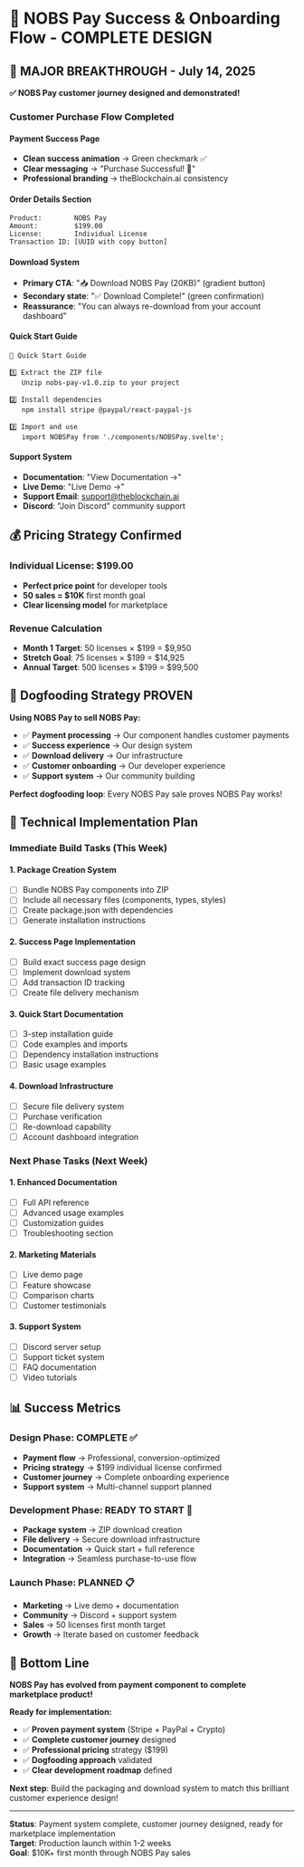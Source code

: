 # 🚀 NOBS Pay Success & Onboarding Flow - COMPLETE DESIGN

## 🎉 **MAJOR BREAKTHROUGH - July 14, 2025**

**✅ NOBS Pay customer journey designed and demonstrated!**

### **Customer Purchase Flow Completed**

#### **Payment Success Page**
- **Clean success animation** → Green checkmark ✅
- **Clear messaging** → "Purchase Successful! 🎉"
- **Professional branding** → theBlockchain.ai consistency

#### **Order Details Section**
```
Product:        NOBS Pay
Amount:         $199.00
License:        Individual License  
Transaction ID: [UUID with copy button]
```

#### **Download System**
- **Primary CTA**: "📥 Download NOBS Pay (20KB)" (gradient button)
- **Secondary state**: "✅ Download Complete!" (green confirmation)
- **Reassurance**: "You can always re-download from your account dashboard"

#### **Quick Start Guide**
```
🚀 Quick Start Guide

1️⃣ Extract the ZIP file
   Unzip nobs-pay-v1.0.zip to your project

2️⃣ Install dependencies  
   npm install stripe @paypal/react-paypal-js

3️⃣ Import and use
   import NOBSPay from './components/NOBSPay.svelte';
```

#### **Support System**
- **Documentation**: "View Documentation →"
- **Live Demo**: "Live Demo →" 
- **Support Email**: support@theblockchain.ai
- **Discord**: "Join Discord" community support

## 💰 **Pricing Strategy Confirmed**

### **Individual License: $199.00**
- **Perfect price point** for developer tools
- **50 sales = $10K** first month goal
- **Clear licensing model** for marketplace

### **Revenue Calculation**
- **Month 1 Target**: 50 licenses × $199 = $9,950
- **Stretch Goal**: 75 licenses × $199 = $14,925
- **Annual Target**: 500 licenses × $199 = $99,500

## 🎯 **Dogfooding Strategy PROVEN**

**Using NOBS Pay to sell NOBS Pay:**
- ✅ **Payment processing** → Our component handles customer payments
- ✅ **Success experience** → Our design system 
- ✅ **Download delivery** → Our infrastructure
- ✅ **Customer onboarding** → Our developer experience
- ✅ **Support system** → Our community building

**Perfect dogfooding loop**: Every NOBS Pay sale proves NOBS Pay works!

## 🔧 **Technical Implementation Plan**

### **Immediate Build Tasks (This Week)**

#### **1. Package Creation System**
- [ ] Bundle NOBS Pay components into ZIP
- [ ] Include all necessary files (components, types, styles)
- [ ] Create package.json with dependencies
- [ ] Generate installation instructions

#### **2. Success Page Implementation**
- [ ] Build exact success page design
- [ ] Implement download system
- [ ] Add transaction ID tracking
- [ ] Create file delivery mechanism

#### **3. Quick Start Documentation**
- [ ] 3-step installation guide
- [ ] Code examples and imports
- [ ] Dependency installation instructions
- [ ] Basic usage examples

#### **4. Download Infrastructure**
- [ ] Secure file delivery system
- [ ] Purchase verification
- [ ] Re-download capability
- [ ] Account dashboard integration

### **Next Phase Tasks (Next Week)**

#### **1. Enhanced Documentation**
- [ ] Full API reference
- [ ] Advanced usage examples
- [ ] Customization guides
- [ ] Troubleshooting section

#### **2. Marketing Materials**
- [ ] Live demo page
- [ ] Feature showcase
- [ ] Comparison charts
- [ ] Customer testimonials

#### **3. Support System**
- [ ] Discord server setup
- [ ] Support ticket system
- [ ] FAQ documentation
- [ ] Video tutorials

## 📊 **Success Metrics**

### **Design Phase: COMPLETE ✅**
- **Payment flow** → Professional, conversion-optimized
- **Pricing strategy** → $199 individual license confirmed
- **Customer journey** → Complete onboarding experience
- **Support system** → Multi-channel support planned

### **Development Phase: READY TO START 🔄**
- **Package system** → ZIP download creation
- **File delivery** → Secure download infrastructure  
- **Documentation** → Quick start + full reference
- **Integration** → Seamless purchase-to-use flow

### **Launch Phase: PLANNED 📋**
- **Marketing** → Live demo + documentation
- **Community** → Discord + support system
- **Sales** → 50 licenses first month target
- **Growth** → Iterate based on customer feedback

## 🎯 **Bottom Line**

**NOBS Pay has evolved from payment component to complete marketplace product!**

**Ready for implementation:**
- ✅ **Proven payment system** (Stripe + PayPal + Crypto)
- ✅ **Complete customer journey** designed
- ✅ **Professional pricing** strategy ($199)
- ✅ **Dogfooding approach** validated
- ✅ **Clear development roadmap** defined

**Next step**: Build the packaging and download system to match this brilliant customer experience design!

---

**Status**: Payment system complete, customer journey designed, ready for marketplace implementation  
**Target**: Production launch within 1-2 weeks  
**Goal**: $10K+ first month through NOBS Pay sales